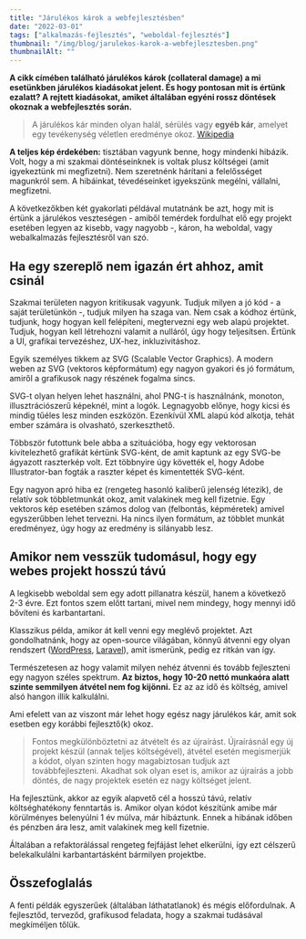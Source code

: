 ```yaml
---
title: "Járulékos károk a webfejlesztésben"
date: "2022-03-01"
tags: ["alkalmazás-fejlesztés", "weboldal-fejlesztés"]
thumbnail: "/img/blog/jarulekos-karok-a-webfejlesztesben.png"
thumbnailAlt: ""
---
```


**A cikk címében található járulékos károk (collateral damage) a mi esetünkben járulékos kiadásokat jelent. És hogy pontosan mit is értünk ezalatt? A rejtett kiadásokat, amiket általában egyéni rossz döntések okoznak a webfejlesztés során.**

> A járulékos kár minden olyan halál, sérülés vagy **egyéb kár**, amelyet egy tevékenység véletlen eredménye okoz. [Wikipedia](https://en.wikipedia.org/wiki/Collateral_damage)

**A teljes kép érdekében:** tisztában vagyunk benne, hogy mindenki hibázik. Volt, hogy a mi szakmai döntéseinknek is voltak plusz költségei (amit igyekeztünk mi megfizetni). Nem szeretnénk hárítani a felelősséget magunkról sem. A hibáinkat, tévedéseinket igyekszünk megélni, vállalni, megfizetni.

A következőkben két gyakorlati példával mutatnánk be azt, hogy mit is értünk a járulékos veszteségen - amiből temérdek fordulhat elő egy projekt esetében legyen az kisebb, vagy nagyobb -, káron, ha weboldal, vagy webalkalmazás fejlesztésről van szó.

## Ha egy szereplő nem igazán ért ahhoz, amit csinál

Szakmai területen nagyon kritikusak vagyunk. Tudjuk milyen a jó kód - a saját területünkön -, tudjuk milyen ha szaga van. Nem csak a kódhoz értünk, tudjunk, hogy hogyan kell felépíteni, megtervezni egy web alapú projektet. Tudjuk, hogyan kell létrehozni valamit a nulláról, úgy hogy teljesítsen. Értünk a UI, grafikai tervezéshez, UX-hez, inkluzivitáshoz.

Egyik személyes tikkem az SVG (Scalable Vector Graphics). A modern weben az SVG (vektoros képformátum) egy nagyon gyakori és jó formátum, amiről a grafikusok nagy részének fogalma sincs.

SVG-t olyan helyen lehet használni, ahol PNG-t is használnánk, monoton, illusztrációszerű képeknél, mint a logók. Legnagyobb előnye, hogy kicsi és mindig tűéles lesz minden eszközön. Ezenkívül XML alapú kód alkotja, tehát ember számára is olvasható, szerkeszthető.

Többször futottunk bele abba a szituációba, hogy egy vektorosan kivitelezhető grafikát kértünk SVG-ként, de amit kaptunk az egy SVG-be ágyazott raszterkép volt. Ezt többnyire úgy követték el, hogy Adobe Illustrator-ban fogták a raszter képet és kimentették SVG-ként.

Egy nagyon apró hiba ez (rengeteg hasonló kaliberű jelenség létezik), de relatív sok többletmunkát okoz, amit valakinek meg kell fizetnie. Egy vektoros kép esetében számos dolog van (felbontás, képméretek) amivel egyszerűbben lehet tervezni. Ha nincs ilyen formátum, az többlet munkát eredményez, úgy hogy az eredmény is silányabb lesz.

## Amikor nem vesszük tudomásul, hogy egy webes projekt hosszú távú

A legkisebb weboldal sem egy adott pillanatra készül, hanem a következő 2-3 évre. Ezt fontos szem előtt tartani, mivel nem mindegy, hogy mennyi idő bővíteni és karbantartani.

Klasszikus példa, amikor át kell venni egy meglévő projektet. Azt gondolhatnánk, hogy az open-source világában, könnyű átvenni egy olyan rendszert ([WordPress](https://wordpress.org/), [Laravel](https://laravel.com/)), amit ismerünk, pedig ez ritkán van így.

Természetesen az hogy valamit milyen nehéz átvenni és tovább fejleszteni egy nagyon széles spektrum. **Az biztos, hogy 10-20 nettó munkaóra alatt szinte semmilyen átvétel nem fog kijönni.** Ez az az idő és költség, amivel alsó hangon illik kalkulálni.

Ami efelett van az viszont már lehet hogy egész nagy járulékos kár, amit sok esetben egy korábbi fejlesztő(k) okoz.

> Fontos megkülönböztetni az átvételt és az újraírást. Újraírásnál egy új projekt készül (annak teljes költségével), átvétel esetén megismerjük a kódot, olyan szinten hogy magabiztosan tudjuk azt továbbfejleszteni. Akadhat sok olyan eset is, amikor az újraírás a jobb döntés, de nagy projektek esetén ez nagy költséget jelent.

Ha fejlesztünk, akkor az egyik alapvető cél a hosszú távú, relatív költséghatékony fenntartás is. Amikor olyan kódot készítünk amibe már körülményes belenyúlni 1 év múlva, már hibáztunk. Ennek a hibának időben és pénzben ára lesz, amit valakinek meg kell fizetnie.

Általában a refaktorálással rengeteg fejfájást lehet elkerülni, így ezt célszerű belekalkulálni karbantartásként bármilyen projektbe.

## Összefoglalás

A fenti példák egyszerűek (általában láthatatlanok) és mégis előfordulnak. A fejlesztőd, terveződ, grafikusod feladata, hogy a szakmai tudásával megkíméljen tőlük.
